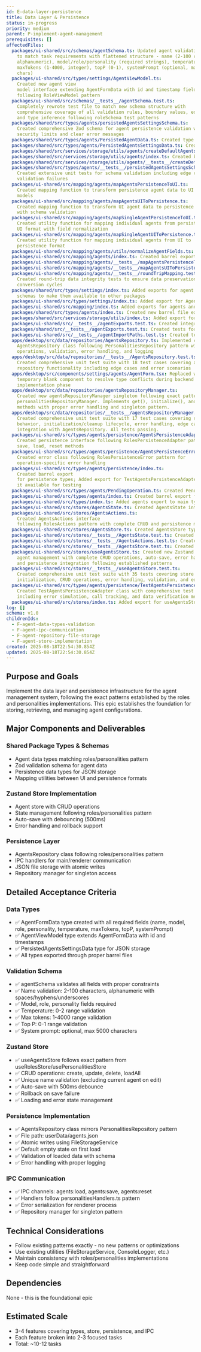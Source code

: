 ```yaml
---
id: E-data-layer-persistence
title: Data Layer & Persistence
status: in-progress
priority: medium
parent: P-implement-agent-management
prerequisites: []
affectedFiles:
  packages/ui-shared/src/schemas/agentSchema.ts: Updated agent validation schema
    to match task requirements with flattened structure - name (2-100 chars,
    alphanumeric), model/role/personality (required strings), temperature (0-2),
    maxTokens (1-4000, integer), topP (0-1), systemPrompt (optional, max 5000
    chars)
  packages/ui-shared/src/types/settings/AgentViewModel.ts:
    Created new agent view
    model interface extending AgentFormData with id and timestamp fields
    following RoleViewModel pattern
  packages/ui-shared/src/schemas/__tests__/agentSchema.test.ts:
    Completely rewrote test file to match new schema structure with
    comprehensive coverage of all validation rules, boundary values, edge cases,
    and type inference following roleSchema test patterns
  packages/shared/src/types/agents/persistedAgentsSettingsSchema.ts:
    Created comprehensive Zod schema for agent persistence validation with
    security limits and clear error messages
  packages/shared/src/types/agents/PersistedAgentData.ts: Created type definition for individual agent data derived from schema
  packages/shared/src/types/agents/PersistedAgentsSettingsData.ts: Created type definition for complete agents settings file structure
  packages/shared/src/services/storage/utils/agents/createDefaultAgentsSettings.ts: Created utility function for generating default empty agents settings
  packages/shared/src/services/storage/utils/agents/index.ts: Created barrel export file for agents utilities
  packages/shared/src/services/storage/utils/agents/__tests__/createDefaultAgentsSettings.test.ts: Created comprehensive unit tests for default settings utility
  packages/shared/src/types/agents/__tests__/persistedAgentsSettingsSchema.test.ts:
    Created extensive unit tests for schema validation including edge cases and
    validation failures
  packages/ui-shared/src/mapping/agents/mapAgentsPersistenceToUI.ts:
    Created mapping function to transform persistence agent data to UI view
    models
  packages/ui-shared/src/mapping/agents/mapAgentsUIToPersistence.ts:
    Created mapping function to transform UI agent data to persistence format
    with schema validation
  packages/ui-shared/src/mapping/agents/mapSingleAgentPersistenceToUI.ts:
    Created utility function for mapping individual agents from persistence to
    UI format with field normalization
  packages/ui-shared/src/mapping/agents/mapSingleAgentUIToPersistence.ts:
    Created utility function for mapping individual agents from UI to
    persistence format
  packages/ui-shared/src/mapping/agents/utils/normalizeAgentFields.ts: Created field normalization utility to ensure data constraints and quality
  packages/ui-shared/src/mapping/agents/index.ts: Created barrel export file for all agent mapping functions
  packages/ui-shared/src/mapping/agents/__tests__/mapAgentsPersistenceToUI.test.ts: Created comprehensive unit tests for persistence-to-UI mapping function
  packages/ui-shared/src/mapping/agents/__tests__/mapAgentsUIToPersistence.test.ts: Created unit tests for UI-to-persistence mapping function
  packages/ui-shared/src/mapping/agents/__tests__/roundTripMapping.test.ts:
    Created round-trip data integrity tests to ensure data preservation through
    conversion cycles
  packages/shared/src/types/settings/index.ts: Added exports for agent types and
    schemas to make them available to other packages
  packages/ui-shared/src/types/settings/index.ts: Added export for AgentViewModel to complete agent type exports
  packages/ui-shared/src/mapping/index.ts: Added exports for agents and personalities mapping functions
  packages/shared/src/types/agents/index.ts: Created new barrel file exporting agent persistence types and schemas
  packages/shared/src/services/storage/utils/index.ts: Added export for createDefaultAgentsSettings utility function
  packages/ui-shared/src/__tests__/agentExports.test.ts: Created integration tests verifying all agent exports are accessible
  packages/shared/src/__tests__/agentExports.test.ts: Created tests for shared package agent exports
  packages/ui-shared/src/__tests__/agentImportPaths.test.ts: Created tests verifying common import patterns work correctly
  apps/desktop/src/data/repositories/AgentsRepository.ts: Implemented complete
    AgentsRepository class following PersonalitiesRepository pattern with file
    operations, validation, error handling, and logging
  apps/desktop/src/data/repositories/__tests__/AgentsRepository.test.ts:
    Created comprehensive unit test suite with 18 test cases covering all
    repository functionality including edge cases and error scenarios
  apps/desktop/src/components/settings/agents/AgentForm.tsx: Replaced with
    temporary blank component to resolve type conflicts during backend
    implementation phase
  apps/desktop/src/data/repositories/agentsRepositoryManager.ts:
    Created new agentsRepositoryManager singleton following exact pattern from
    personalitiesRepositoryManager. Implements get(), initialize(), and reset()
    methods with proper error handling and singleton pattern.
  apps/desktop/src/data/repositories/__tests__/agentsRepositoryManager.test.ts:
    Created comprehensive unit test suite with 17 test cases covering singleton
    behavior, initialization/cleanup lifecycle, error handling, edge cases, and
    integration with AgentsRepository. All tests passing.
  packages/ui-shared/src/types/agents/persistence/AgentsPersistenceAdapter.ts:
    Created persistence interface following RolesPersistenceAdapter pattern with
    save, load, reset methods
  packages/ui-shared/src/types/agents/persistence/AgentsPersistenceError.ts:
    Created error class following RolesPersistenceError pattern for
    operation-specific error handling
  packages/ui-shared/src/types/agents/persistence/index.ts:
    Created barrel export
    for persistence types; Added export for TestAgentsPersistenceAdapter to make
    it available for testing
  packages/ui-shared/src/types/agents/PendingOperation.ts: Created PendingOperation interface for agent async operation tracking
  packages/ui-shared/src/types/agents/index.ts: Created barrel export for all agent types
  packages/ui-shared/src/types/index.ts: Added agents export to main types barrel
  packages/ui-shared/src/stores/AgentsState.ts: Created AgentsState interface following RolesState pattern exactly
  packages/ui-shared/src/stores/AgentsActions.ts:
    Created AgentsActions interface
    following RolesActions pattern with complete CRUD and persistence methods
  packages/ui-shared/src/stores/AgentsStore.ts: Created AgentsStore type composition combining State and Actions
  packages/ui-shared/src/stores/__tests__/AgentsState.test.ts: Created unit tests validating AgentsState interface structure and types
  packages/ui-shared/src/stores/__tests__/AgentsActions.test.ts: Created unit tests validating AgentsActions interface method signatures
  packages/ui-shared/src/stores/__tests__/AgentsStore.test.ts: Created unit tests validating AgentsStore type composition and inheritance
  packages/ui-shared/src/stores/useAgentsStore.ts: Created new Zustand store for
    agent management with complete CRUD operations, auto-save, error handling,
    and persistence integration following established patterns
  packages/ui-shared/src/stores/__tests__/useAgentsStore.test.ts:
    Created comprehensive unit test suite with 35 tests covering store
    initialization, CRUD operations, error handling, validation, and edge cases
  packages/ui-shared/src/types/agents/persistence/TestAgentsPersistenceAdapter.ts:
    Created TestAgentsPersistenceAdapter class with comprehensive test utilities
    including error simulation, call tracking, and data verification methods
  packages/ui-shared/src/stores/index.ts: Added export for useAgentsStore to make it available to consumers
log: []
schema: v1.0
childrenIds:
  - F-agent-data-types-validation
  - F-agent-ipc-communication
  - F-agent-repository-file-storage
  - F-agent-store-implementation
created: 2025-08-18T22:54:30.854Z
updated: 2025-08-18T22:54:30.854Z
---
```


## Purpose and Goals

Implement the data layer and persistence infrastructure for the agent management system, following the exact patterns established by the roles and personalities implementations. This epic establishes the foundation for storing, retrieving, and managing agent configurations.

## Major Components and Deliverables

### Shared Package Types & Schemas

- Agent data types matching roles/personalities pattern
- Zod validation schema for agent data
- Persistence data types for JSON storage
- Mapping utilities between UI and persistence formats

### Zustand Store Implementation

- Agent store with CRUD operations
- State management following roles/personalities pattern
- Auto-save with debouncing (500ms)
- Error handling and rollback support

### Persistence Layer

- AgentsRepository class following roles/personalities pattern
- IPC handlers for main/renderer communication
- JSON file storage with atomic writes
- Repository manager for singleton access

## Detailed Acceptance Criteria

### Data Types

- ✅ AgentFormData type created with all required fields (name, model, role, personality, temperature, maxTokens, topP, systemPrompt)
- ✅ AgentViewModel type extends AgentFormData with id and timestamps
- ✅ PersistedAgentsSettingsData type for JSON storage
- ✅ All types exported through proper barrel files

### Validation Schema

- ✅ agentSchema validates all fields with proper constraints
- ✅ Name validation: 2-100 characters, alphanumeric with spaces/hyphens/underscores
- ✅ Model, role, personality fields required
- ✅ Temperature: 0-2 range validation
- ✅ Max tokens: 1-4000 range validation
- ✅ Top P: 0-1 range validation
- ✅ System prompt: optional, max 5000 characters

### Zustand Store

- ✅ useAgentsStore follows exact pattern from useRolesStore/usePersonalitiesStore
- ✅ CRUD operations: create, update, delete, loadAll
- ✅ Unique name validation (excluding current agent on edit)
- ✅ Auto-save with 500ms debounce
- ✅ Rollback on save failure
- ✅ Loading and error state management

### Persistence Implementation

- ✅ AgentsRepository class mirrors PersonalitiesRepository pattern
- ✅ File path: userData/agents.json
- ✅ Atomic writes using FileStorageService
- ✅ Default empty state on first load
- ✅ Validation of loaded data with schema
- ✅ Error handling with proper logging

### IPC Communication

- ✅ IPC channels: agents:load, agents:save, agents:reset
- ✅ Handlers follow personalitiesHandlers.ts pattern
- ✅ Error serialization for renderer process
- ✅ Repository manager for singleton pattern

## Technical Considerations

- Follow existing patterns exactly - no new patterns or optimizations
- Use existing utilities (FileStorageService, ConsoleLogger, etc.)
- Maintain consistency with roles/personalities implementations
- Keep code simple and straightforward

## Dependencies

None - this is the foundational epic

## Estimated Scale

- 3-4 features covering types, store, persistence, and IPC
- Each feature broken into 2-3 focused tasks
- Total: ~10-12 tasks
